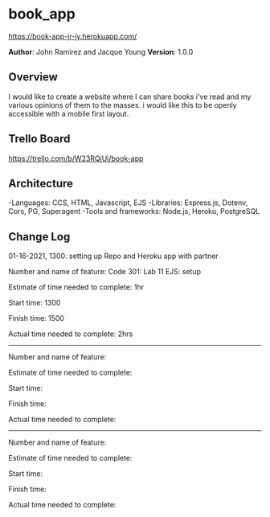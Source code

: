 # book_app
https://book-app-jr-jy.herokuapp.com/

**Author**: John Ramirez and Jacque Young
**Version**: 1.0.0 

## Overview
I would like to create a website where I can share books i've read and my various opinions of them to the masses. i would like this to be openly accessible with a mobile first layout.

## Trello Board
https://trello.com/b/W23RQiUi/book-app

## Architecture
-Languages: CCS, HTML, Javascript, EJS
-Libraries: Express.js, Dotenv, Cors, PG, Superagent
-Tools and frameworks: Node.js, Heroku, PostgreSQL

## Change Log
01-16-2021, 1300: setting up Repo and Heroku app with partner 

Number and name of feature: Code 301: Lab 11 EJS: setup

Estimate of time needed to complete: 1hr 

Start time: 1300

Finish time: 1500

Actual time needed to complete: 2hrs

---

Number and name of feature: 

Estimate of time needed to complete: 

Start time: 

Finish time: 

Actual time needed to complete: 

---

Number and name of feature: 

Estimate of time needed to complete: 

Start time: 

Finish time: 

Actual time needed to complete: 
